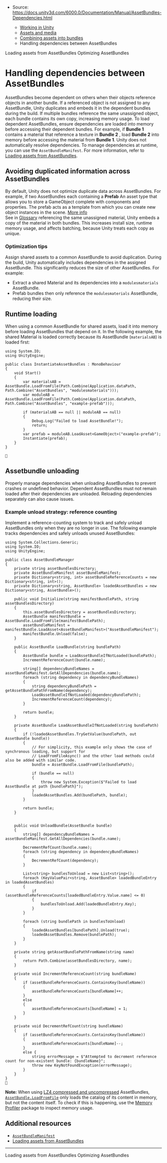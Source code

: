 * Source: https://docs.unity3d.com/6000.0/Documentation/Manual/AssetBundles-Dependencies.html

  * [Working in Unity](https://docs.unity3d.com/6000.0/Documentation/Manual/working-in-unity.html)
  * [Assets and media](https://docs.unity3d.com/6000.0/Documentation/Manual/assets-and-media.html)
  * [Combining assets into bundles](https://docs.unity3d.com/6000.0/Documentation/Manual/assetbundles-section.html)
  * Handling dependencies between AssetBundles


[](https://docs.unity3d.com/6000.0/Documentation/Manual/AssetBundles-Native.html)
Loading assets from AssetBundles
[](https://docs.unity3d.com/6000.0/Documentation/Manual/assetbundles-optimizing.html)
Optimizing AssetBundles
# Handling dependencies between AssetBundles
AssetBundles become dependent on others when their objects reference objects in another bundle. If a referenced object is not assigned to any AssetBundle, Unity duplicates and embeds it in the dependent bundles during the build. If multiple bundles reference the same unassigned object, each bundle contains its own copy, increasing memory usage. 
To load dependent AssetBundles, ensure dependencies are loaded into memory before accessing their dependent bundles. For example, if **Bundle 1** contains a material that reference a texture in **Bundle 2** , load **Bundle 2** into memory before accessing the material from **Bundle 1**. Unity does not automatically resolve dependencies. To manage dependencies at runtime, you can use the `AssetBundleManifest`. For more information, refer to [Loading assets from AssetBundles](https://docs.unity3d.com/6000.0/Documentation/Manual/AssetBundles-Native.html).
## Avoiding duplicated information across AssetBundles
By default, Unity does not optimize duplicate data across AssetBundles. For example, if two AssetBundles each containing a **Prefab** An asset type that allows you to store a GameObject complete with components and properties. The prefab acts as a template from which you can create new object instances in the scene. [More info](https://docs.unity3d.com/6000.0/Documentation/Manual/Prefabs.html)  
See in [Glossary](https://docs.unity3d.com/6000.0/Documentation/Manual/Glossary.html#Prefab) referencing the same unassigned material, Unity embeds a copy of the material in both bundles. This increases install size, runtime memory usage, and affects batching, because Unity treats each copy as unique.
### Optimization tips
Assign shared assets to a common AssetBundle to avoid duplication. During the build, Unity automatically includes dependencies in the assigned AssetBundle. This significantly reduces the size of other AssetBundles. For example:
  * Extract a shared Material and its dependencies into a `modulesmaterials` AssetBundle.
  * Prefab bundles then only reference the `modulesmaterials` AssetBundle, reducing their size.


## Runtime loading
When using a common AssetBundle for shared assets, load it into memory before loading AssetBundles that depend on it. In the following example, the shared Material is loaded correctly because its AssetBundle (`materialsAB`) is loaded first:
```
using System.IO;
using UnityEngine;

public class InstantiateAssetBundles : MonoBehaviour
{
    void Start()
    {
        var materialsAB = AssetBundle.LoadFromFile(Path.Combine(Application.dataPath, Path.Combine("AssetBundles", "modulesmaterials")));
        var moduleAB = AssetBundle.LoadFromFile(Path.Combine(Application.dataPath, Path.Combine("AssetBundles", "example-prefab")));

        if (materialsAB == null || moduleAB == null)
        {
            Debug.Log("Failed to load AssetBundle!");
            return;
        }
        var prefab = moduleAB.LoadAsset<GameObject>("example-prefab");
        Instantiate(prefab);
    }
}


```

## Assetbundle unloading
Properly manage dependencies when unloading AssetBundles to prevent crashes or undefined behavior. Dependent AssetBundles must not remain loaded after their dependencies are unloaded. Reloading dependencies separately can also cause issues.
### Example unload strategy: reference counting
Implement a reference-counting system to track and safely unload AssetBundles only when they are no longer in use.
The following example tracks dependencies and safely unloads unused AssetBundles:
```
using System.Collections.Generic;
using System.IO;
using UnityEngine;

public class AssetBundleManager
{
    private string assetBundlesDirectory;
    private AssetBundleManifest assetBundleManifest;
    private Dictionary<string, int> assetBundleReferenceCounts = new Dictionary<string, int>();
    private Dictionary<string, AssetBundle> loadedAssetBundles = new Dictionary<string, AssetBundle>();

    public void Initialize(string manifestBundlePath, string assetBundlesDirectory)
    {
        this.assetBundlesDirectory = assetBundlesDirectory;
        AssetBundle manifestBundle = AssetBundle.LoadFromFile(manifestBundlePath);
        assetBundleManifest = manifestBundle.LoadAsset<AssetBundleManifest>("AssetBundleManifest");
        manifestBundle.Unload(false);
    }

    public AssetBundle LoadBundle(string bundlePath)
    {
        AssetBundle bundle = LoadAssetBundleIfNotLoaded(bundlePath);
        IncrementReferenceCount(bundle.name);

        string[] dependencyBundleNames = assetBundleManifest.GetAllDependencies(bundle.name);
        foreach (string dependency in dependencyBundleNames)
        {
            string dependencyBundlePath = getAssetBundlePathFromName(dependency);
            LoadAssetBundleIfNotLoaded(dependencyBundlePath);
            IncrementReferenceCount(dependency);
        }

        return bundle;
    }

    private AssetBundle LoadAssetBundleIfNotLoaded(string bundlePath)
    {
        if (!loadedAssetBundles.TryGetValue(bundlePath, out AssetBundle bundle))
        {
            // For simplicity, this example only shows the case of synchronous loading, but support for
            // LoadFromFileAsync() and the other load methods could also be added with similar code.
            bundle = AssetBundle.LoadFromFile(bundlePath);
            
            if (bundle == null)
            {
                throw new System.Exception($"Failed to load AssetBundle at path {bundlePath}");
            }
            loadedAssetBundles.Add(bundlePath, bundle);
        }

        return bundle;
    }


    public void UnloadBundle(AssetBundle bundle)
    {
        string[] dependencyBundleNames = assetBundleManifest.GetAllDependencies(bundle.name);

        DecrementRefCount(bundle.name);
        foreach (string dependency in dependencyBundleNames)
        {
            DecrementRefCount(dependency);
        }

        List<string> bundlesToUnload = new List<string>();
        foreach (KeyValuePair<string, AssetBundle> loadedBundleEntry in loadedAssetBundles)
        {
            if (assetBundleReferenceCounts[loadedBundleEntry.Value.name] <= 0)
            {
                bundlesToUnload.Add(loadedBundleEntry.Key);
            }
        }

        foreach (string bundlePath in bundlesToUnload)
        {
            loadedAssetBundles[bundlePath].Unload(true);
            loadedAssetBundles.Remove(bundlePath);
        }
    }

    private string getAssetBundlePathFromName(string name)
    {
        return Path.Combine(assetBundlesDirectory, name);
    }

    private void IncrementReferenceCount(string bundleName)
    {
        if (assetBundleReferenceCounts.ContainsKey(bundleName))
        {
            assetBundleReferenceCounts[bundleName]++;
        }
        else
        {
            assetBundleReferenceCounts[bundleName] = 1;
        }
    }

    private void DecrementRefCount(string bundleName)
    {
        if (assetBundleReferenceCounts.ContainsKey(bundleName))
        {
            assetBundleReferenceCounts[bundleName]--;
        }
        else {
            string errorMessage = $"Attempted to decrement reference count for non-existent bundle: {bundleName}";
            throw new KeyNotFoundException(errorMessage);
        }
    }
}

```

**Note:** When using [LZ4 compressed and uncompressed](https://docs.unity3d.com/6000.0/Documentation/Manual/assetbundles-compression-format.html) AssetBundles, [`AssetBundle.LoadFromFile`](https://docs.unity3d.com/6000.0/Documentation/ScriptReference/AssetBundle.LoadFromFile.html) only loads the catalog of its content in memory, but not the content itself. To check if this is happening, use the [Memory Profiler](https://docs.unity3d.com/Packages/com.unity.memoryprofiler@latest) package to inspect memory usage.
## Additional resources
  * [`AssetBundleManifest`](https://docs.unity3d.com/6000.0/Documentation/ScriptReference/AssetBundleManifest.html)
  * [Loading assets from AssetBundles](https://docs.unity3d.com/6000.0/Documentation/Manual/AssetBundles-Native.html)


* * *
[](https://docs.unity3d.com/6000.0/Documentation/Manual/AssetBundles-Native.html)
Loading assets from AssetBundles
[](https://docs.unity3d.com/6000.0/Documentation/Manual/assetbundles-optimizing.html)
Optimizing AssetBundles
